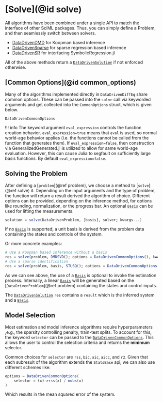 # [Solve](@id solve)

All algorithms have been combined under a single API to match the interface of other SciML packages. Thus, you can simply define a Problem, and then seamlessly switch between solvers. 

+ [DataDrivenDMD](@ref) for Koopman based inference
+ [DataDrivenSparse](@ref) for sparse regression based inference
+ [DataDrivenSR](@ref) for interfacing SymbolicRegression.jl

All of the above methods return a [`DataDrivenSolution`](@ref) if not enforced otherwise.

## [Common Options](@id common_options)

Many of the algorithms implemented directly in `DataDrivenDiffEq` share common options. These can be passed into the `solve` call via keyworded arguments and get collected into the `CommonOptions` struct, which is given below. 

```@docs
DataDrivenCommonOptions
```

!!! info
    The keyword argument `eval_expression` controls the function creation
    behavior. `eval_expression=true` means that `eval` is used, so normal
    world-age behavior applies (i.e. the functions cannot be called from
    the function that generates them). If `eval_expression=false`,
    then construction via GeneralizedGenerated.jl is utilized to allow for
    same world-age evaluation. However, this can cause Julia to segfault
    on sufficiently large basis functions. By default `eval_expression=false`.

## Solving the Problem

After defining a [`problem`](@ref problem), we choose a method to [`solve`](@ref solve) it. Depending on the input arguments and the type of problem, the function will return a result derived the algorithm of choice. Different options can be provided, depending on the inference method, for options like rounding, normalization, or the progress bar. An optional [`Basis`](@ref) can be used for lifting the measurements.

```julia
solution = solve(DataDrivenProblem, [basis], solver; kwargs...)
```

If no [`Basis`](@ref) is supported, a unit basis is derived from the problem data containing the states and controls of the system.

Or more concrete examples:

```julia
# Use a Koopman based inference without a basis
res = solve(problem, DMDSVD(); options = DataDrivenCommonOptions(), kwargs...)
# Use a sparse identification
res = solve(problem, basis, STLSQ(); options = DataDrivenCommonOptions(),  kwargs...)
```
As we can see above, the use of a [`Basis`](@ref) is optional to invoke the estimation process. Internally, a linear [`Basis`](@ref) will be generated based on the [`DataDrivenProblem`](@ref problem) containing the states and control inputs.

The [`DataDrivenSolution`](@ref) `res` contains a `result` which is the inferred system and a [`Basis`](@ref).

## Model Selection

Most estimation and model inference algorithms require hyperparameters ,e.g., the sparsity controlling penalty, train-test splits. To account for this, the keyword `selector` can be passed to the [`DataDrivenCommonOptions`](@ref). This allows the user to control the selection criteria and returns the **minimum** selector. 

Common choices for `selector` are `rss`, `bic`, `aic`, `aicc`, and `r2`. Given that each subresult of the algorithm extends the `StatsBase` api, we can also use different schemes like:

```julia
options = DataDrivenCommonOptions(
    selector = (x)->rss(x) / nobs(x)
)
```

Which results in the mean squared error of the system.
